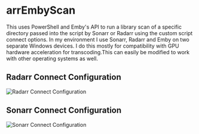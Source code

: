 # arrEmbyScan
This uses PowerShell and Emby's API to run a library scan of a specific directory passed into the script by Sonarr or Radarr using the custom script connect options. In my environment I use Sonarr, Radarr and Emby on two separate Windows devices. I do this mostly for compatibility with GPU hardware acceleration for transcoding.This can easily be modified to work with other operating systems as well.

## Radarr Connect Configuration
![Radarr Connect Configuration](https://i.imgur.com/BrkI2KO.png)

## Sonarr Connect Configuration
![Sonarr Connect Configuration](https://i.imgur.com/hOkaCmb.png)

